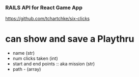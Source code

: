 ### RAILS API for React Game App
https://github.com/tchartchke/six-clicks


# can show and save a Playthru
 - name (str)
 - num clicks taken (int)
 - start and end points :: aka mission (str)
 - path - (array)